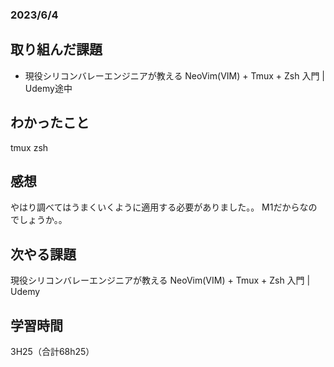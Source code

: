 ### 2023/6/4
## 取り組んだ課題
* 現役シリコンバレーエンジニアが教える NeoVim(VIM) + Tmux + Zsh 入門 | Udemy途中

## わかったこと
tmux
zsh

## 感想
やはり調べてはうまくいくように適用する必要がありました。。
M1だからなのでしょうか。。

## 次やる課題
現役シリコンバレーエンジニアが教える NeoVim(VIM) + Tmux + Zsh 入門 | Udemy

## 学習時間
3H25（合計68h25）
